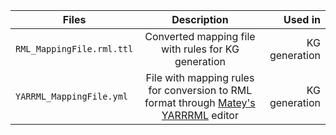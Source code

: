 | Files  |      Description      |  Used in |
|----------|:-------------:|------:|
| `RML_MappingFile.rml.ttl` |  Converted mapping file with rules for KG generation | KG generation |
| `YARRML_MappingFile.yml` |    File with mapping rules for conversion to RML format through [Matey's YARRRML](https://rml.io/yarrrml/matey/) editor   | KG generation |
